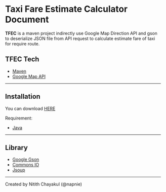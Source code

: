 # Taxi Fare Estimate Calculator Document

**TFEC** is a maven project indirectly use Google Map Direction API and gson to deserialize JSON file from API request to calculate estimate fare of taxi for require route.

## **TFEC** Tech
- [Maven](./maven.md)
- [Google Map API](./map_api.md)

***

## Installation

You can download [HERE](https://github.com/napnie/TaxiFareEstimateCalculator/blob/master/jar/TFEC_install.zip)  

Requirement:
- [Java](https://www.java.com/en/download/)

***

## Library
- [Google Gson](https://github.com/google/gson)
- [Commons IO](https://commons.apache.org/proper/commons-io/)
- [Jsoup](https://jsoup.org/)

***
Created by Nitith Chayakul (@napnie)
